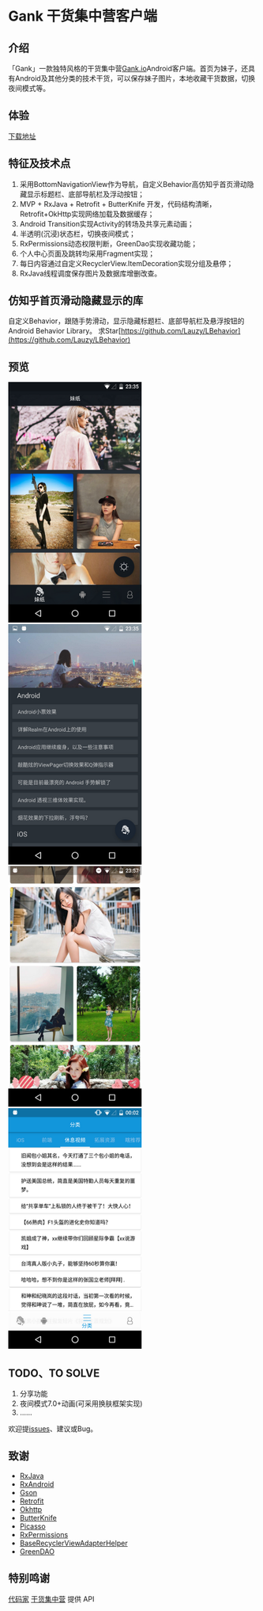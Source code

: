 
# Gank 干货集中营客户端

## 介绍

「Gank」一款独特风格的干货集中营[Gank.io](http://gank.io)Android客户端。首页为妹子，还具有Android及其他分类的技术干货，可以保存妹子图片，本地收藏干货数据，切换夜间模式等。

## 体验
[下载地址](https://github.com/Lauzy/GankPro/raw/master/apk/gank.apk)

## 特征及技术点

1. 采用BottomNavigationView作为导航，自定义Behavior高仿知乎首页滑动隐藏显示标题栏、底部导航栏及浮动按钮；
2. MVP + RxJava + Retrofit + ButterKnife 开发，代码结构清晰，Retrofit+OkHttp实现网络加载及数据缓存；
3. Android Transition实现Activity的转场及共享元素动画；
4. 半透明(沉浸)状态栏，切换夜间模式；
5. RxPermissions动态权限判断，GreenDao实现收藏功能；
6. 个人中心页面及跳转均采用Fragment实现；
7. 每日内容通过自定义RecyclerView.ItemDecoration实现分组及悬停；
8. RxJava线程调度保存图片及数据库增删改查。

## 仿知乎首页滑动隐藏显示的库

自定义Behavior，跟随手势滑动，显示隐藏标题栏、底部导航栏及悬浮按钮的Android Behavior Library。
求Star[https://github.com/Lauzy/LBehavior](https://github.com/Lauzy/LBehavior)

## 预览

<img src="/imgs/ScreenshotS1.png" alt="screenshot" title="screenshot" width="270" height="486" /> <img src="/imgs/ScreenshotS2.png" alt="screenshot" title="screenshot" width="270" height="486" />
<img src="/imgs/ScreenshotS4.png" alt="screenshot" title="screenshot" width="270" height="486" /> <img src="/imgs/ScreenshotS5.png" alt="screenshot" title="screenshot" width="270" height="486" />

## TODO、TO SOLVE
1. 分享功能
2. 夜间模式7.0+动画(可采用换肤框架实现)
3. ……

欢迎提[issues](https://github.com/Lauzy/GankPro/issues/new)、建议或Bug。


## 致谢
- [RxJava](https://github.com/ReactiveX/RxJava)
- [RxAndroid](https://github.com/ReactiveX/RxAndroid)
- [Gson](https://github.com/google/gson)
- [Retrofit](https://github.com/square/retrofit)
- [Okhttp](https://github.com/square/okhttp)
- [ButterKnife](https://github.com/JakeWharton/butterknife)
- [Picasso](https://github.com/square/picasso)
- [RxPermissions](https://github.com/tbruyelle/RxPermissions)
- [BaseRecyclerViewAdapterHelper](https://github.com/CymChad/BaseRecyclerViewAdapterHelper)
- [GreenDAO](https://github.com/greenrobot/greenDAO)

## 特别鸣谢
 [代码家](https://github.com/daimajia)  [干货集中营](http://gank.io/) 提供 API
